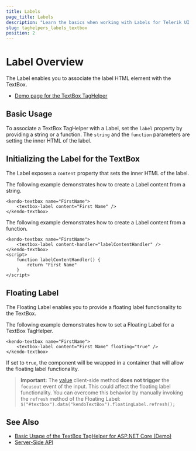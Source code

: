 ```yaml
---
title: Labels
page_title: Labels
description: "Learn the basics when working with Labels for Telerik UI TextBox TagHelper for ASP.NET Core (MVC 6 or ASP.NET Core MVC)."
slug: taghelpers_labels_textbox
position: 2
---
```


# Label Overview

The Label enables you to associate the label HTML element with the TextBox.

* [Demo page for the TextBox TagHelper](https://demos.telerik.com/aspnet-core/textbox/tag-helper)

## Basic Usage

To associate a TextBox TagHelper with a Label, set the `label` property by providing a string or a function. The `string` and the `function` parameters are setting the inner HTML of the label.

## Initializing the Label for the TextBox

The Label exposes a `content` property that sets the inner HTML of the label.

The following example demonstrates how to create a Label content from a string.

    <kendo-textbox name="FirstName">
        <textbox-label content="First Name" />
    </kendo-textbox>


The following example demonstrates how to create a Label content from a function.

    <kendo-textbox name="FirstName">
        <textbox-label content-handler="labelContentHandler" />
    </kendo-textbox>
    <script>
        function labelContentHandler() {
            return "First Name"
        }
    </script>

## Floating Label

The Floating Label enables you to provide a floating label functionality to the TextBox.

The following example demonstrates how to set a Floating Label for a TextBox TagHelper.

    <kendo-textbox name="FirstName">
        <textbox-label content="First Name" floating="true" />
    </kendo-textbox>

If set to `true`, the component will be wrapped in a container that will allow the floating label functionality.

> **Important:** The [value](https://docs.telerik.com/kendo-ui/api/javascript/ui/textbox/methods/value) client-side method **does not trigger** the `focusout` event of the input.
This could affect the floating label functionality.
You can overcome this behavior by manually invoking the `refresh` method of the Floating Label: `$("#textbox").data("kendoTextBox").floatingLabel.refresh();`

## See Also

* [Basic Usage of the TextBox TagHelper for ASP.NET Core (Demo)](https://demos.telerik.com/aspnet-core/textbox/tag-helper)
* [Server-Side API](/api/textbox)
